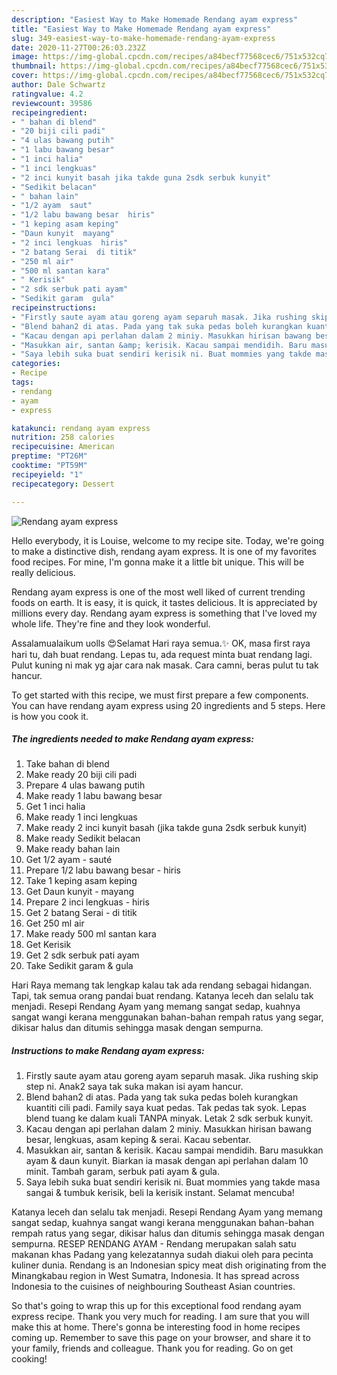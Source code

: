 ```yaml
---
description: "Easiest Way to Make Homemade Rendang ayam express"
title: "Easiest Way to Make Homemade Rendang ayam express"
slug: 349-easiest-way-to-make-homemade-rendang-ayam-express
date: 2020-11-27T00:26:03.232Z
image: https://img-global.cpcdn.com/recipes/a84becf77568cec6/751x532cq70/rendang-ayam-express-resipi-foto-utama.jpg
thumbnail: https://img-global.cpcdn.com/recipes/a84becf77568cec6/751x532cq70/rendang-ayam-express-resipi-foto-utama.jpg
cover: https://img-global.cpcdn.com/recipes/a84becf77568cec6/751x532cq70/rendang-ayam-express-resipi-foto-utama.jpg
author: Dale Schwartz
ratingvalue: 4.2
reviewcount: 39586
recipeingredient:
- " bahan di blend"
- "20 biji cili padi"
- "4 ulas bawang putih"
- "1 labu bawang besar"
- "1 inci halia"
- "1 inci lengkuas"
- "2 inci kunyit basah jika takde guna 2sdk serbuk kunyit"
- "Sedikit belacan"
- " bahan lain"
- "1/2 ayam  saut"
- "1/2 labu bawang besar  hiris"
- "1 keping asam keping"
- "Daun kunyit  mayang"
- "2 inci lengkuas  hiris"
- "2 batang Serai  di titik"
- "250 ml air"
- "500 ml santan kara"
- " Kerisik"
- "2 sdk serbuk pati ayam"
- "Sedikit garam  gula"
recipeinstructions:
- "Firstly saute ayam atau goreng ayam separuh masak. Jika rushing skip step ni. Anak2 saya tak suka makan isi ayam hancur."
- "Blend bahan2 di atas. Pada yang tak suka pedas boleh kurangkan kuantiti cili padi. Family saya kuat pedas. Tak pedas tak syok. Lepas blend tuang ke dalam kuali TANPA minyak. Letak 2 sdk serbuk kunyit."
- "Kacau dengan api perlahan dalam 2 miniy. Masukkan hirisan bawang besar, lengkuas, asam keping &amp; serai. Kacau sebentar."
- "Masukkan air, santan &amp; kerisik. Kacau sampai mendidih. Baru masukkan ayam &amp; daun kunyit. Biarkan ia masak dengan api perlahan dalam 10 minit. Tambah garam, serbuk pati ayam &amp; gula."
- "Saya lebih suka buat sendiri kerisik ni. Buat mommies yang takde masa sangai &amp; tumbuk kerisik, beli la kerisik instant. Selamat mencuba!"
categories:
- Recipe
tags:
- rendang
- ayam
- express

katakunci: rendang ayam express 
nutrition: 258 calories
recipecuisine: American
preptime: "PT26M"
cooktime: "PT59M"
recipeyield: "1"
recipecategory: Dessert

---
```



![Rendang ayam express](https://img-global.cpcdn.com/recipes/a84becf77568cec6/751x532cq70/rendang-ayam-express-resipi-foto-utama.jpg)

Hello everybody, it is Louise, welcome to my recipe site. Today, we're going to make a distinctive dish, rendang ayam express. It is one of my favorites food recipes. For mine, I'm gonna make it a little bit unique. This will be really delicious.

Rendang ayam express is one of the most well liked of current trending foods on earth. It is easy, it is quick, it tastes delicious. It is appreciated by millions every day. Rendang ayam express is something that I've loved my whole life. They're fine and they look wonderful.

Assalamualaikum uolls 😍Selamat Hari raya semua.✨ OK, masa first raya hari tu, dah buat rendang. Lepas tu, ada request minta buat rendang lagi. Pulut kuning ni mak yg ajar cara nak masak. Cara camni, beras pulut tu tak hancur.


To get started with this recipe, we must first prepare a few components. You can have rendang ayam express using 20 ingredients and 5 steps. Here is how you cook it.

<!--inarticleads1-->

##### The ingredients needed to make Rendang ayam express:

1. Take  bahan di blend
1. Make ready 20 biji cili padi
1. Prepare 4 ulas bawang putih
1. Make ready 1 labu bawang besar
1. Get 1 inci halia
1. Make ready 1 inci lengkuas
1. Make ready 2 inci kunyit basah (jika takde guna 2sdk serbuk kunyit)
1. Make ready Sedikit belacan
1. Make ready  bahan lain
1. Get 1/2 ayam - sauté
1. Prepare 1/2 labu bawang besar - hiris
1. Take 1 keping asam keping
1. Get Daun kunyit - mayang
1. Prepare 2 inci lengkuas - hiris
1. Get 2 batang Serai - di titik
1. Get 250 ml air
1. Make ready 500 ml santan kara
1. Get  Kerisik
1. Get 2 sdk serbuk pati ayam
1. Take Sedikit garam &amp; gula


Hari Raya memang tak lengkap kalau tak ada rendang sebagai hidangan. Tapi, tak semua orang pandai buat rendang. Katanya leceh dan selalu tak menjadi. Resepi Rendang Ayam yang memang sangat sedap, kuahnya sangat wangi kerana menggunakan bahan-bahan rempah ratus yang segar, dikisar halus dan ditumis sehingga masak dengan sempurna. 

<!--inarticleads2-->

##### Instructions to make Rendang ayam express:

1. Firstly saute ayam atau goreng ayam separuh masak. Jika rushing skip step ni. Anak2 saya tak suka makan isi ayam hancur.
1. Blend bahan2 di atas. Pada yang tak suka pedas boleh kurangkan kuantiti cili padi. Family saya kuat pedas. Tak pedas tak syok. Lepas blend tuang ke dalam kuali TANPA minyak. Letak 2 sdk serbuk kunyit.
1. Kacau dengan api perlahan dalam 2 miniy. Masukkan hirisan bawang besar, lengkuas, asam keping &amp; serai. Kacau sebentar.
1. Masukkan air, santan &amp; kerisik. Kacau sampai mendidih. Baru masukkan ayam &amp; daun kunyit. Biarkan ia masak dengan api perlahan dalam 10 minit. Tambah garam, serbuk pati ayam &amp; gula.
1. Saya lebih suka buat sendiri kerisik ni. Buat mommies yang takde masa sangai &amp; tumbuk kerisik, beli la kerisik instant. Selamat mencuba!


Katanya leceh dan selalu tak menjadi. Resepi Rendang Ayam yang memang sangat sedap, kuahnya sangat wangi kerana menggunakan bahan-bahan rempah ratus yang segar, dikisar halus dan ditumis sehingga masak dengan sempurna. RESEP RENDANG AYAM - Rendang merupakan salah satu makanan khas Padang yang kelezatannya sudah diakui oleh para pecinta kuliner dunia. Rendang is an Indonesian spicy meat dish originating from the Minangkabau region in West Sumatra, Indonesia. It has spread across Indonesia to the cuisines of neighbouring Southeast Asian countries. 

So that's going to wrap this up for this exceptional food rendang ayam express recipe. Thank you very much for reading. I am sure that you will make this at home. There's gonna be interesting food in home recipes coming up. Remember to save this page on your browser, and share it to your family, friends and colleague. Thank you for reading. Go on get cooking!
